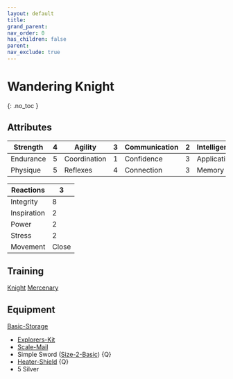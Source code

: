```yaml
---
layout: default
title: 
grand_parent: 
nav_order: 0
has_children: false
parent: 
nav_exclude: true
---
```

# Wandering Knight
{: .no_toc }
## Attributes

| Strength  | 4   | Agility      | 3   | Communication | 2   | Intelligence | 2   | Intuition  | 2   |
| --------- | --- | ------------ | --- | ------------- | --- | ------------ | --- | ---------- | --- |
| Endurance | 5   | Coordination | 1   | Confidence    | 3   | Application  | 0   | Ascendancy | 0   |
| Physique  | 5   | Reflexes     | 4   | Connection    | 3   | Memory       | 3   | Awareness  | 3   |


| Reactions   | 3     |
| ----------- | ----- |
| Integrity   | 8     |
| Inspiration | 2     |
| Power       | 2     |
| Stress      | 2     |
| Movement    | Close |

## Training
[Knight](Game/Blocks/Knight)
[Mercenary](Game/Blocks/Mercenary)

## Equipment
[Basic-Storage](Game/Gear/Basic-Storage)
* [Explorers-Kit](Game/Gear/Explorers-Kit)
* [Scale-Mail](Game/Gear/Scale-Mail)
* Simple Sword ([Size-2-Basic](Game/Gear/Size-2-Basic)) {Q}
* [Heater-Shield](Game/Gear/Heater-Shield) {Q}
* 5 Silver